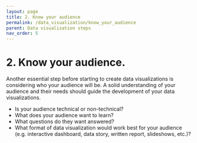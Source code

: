 ```yaml
---
layout: page
title: 2. Know your audience
permalink: /data_visualization/know_your_audience
parent: Data visualization steps
nav_order: 5
---
```


# 2. Know your audience.

Another essential step before starting to create data visualizations is considering who your audience will be. A solid understanding of your audience and their needs should guide the development of your data visualizations.

* Is your audience technical or non-technical?
* What does your audience want to learn?
* What questions do they want answered?
* What format of data visualization would work best for your audience (e.g. interactive dashboard, data story, written report, slideshows, etc.)? 